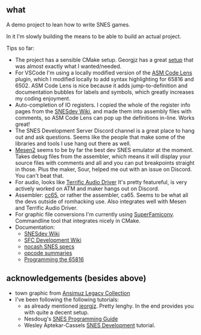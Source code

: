 ## what

A demo project to lean how to write SNES games.

In it I'm slowly building the means to be able to build an actual project.

Tips so far:
- The project has a sensible CMake setup. Georgjz has a great [setup](https://georgjz.github.io/snesaa10/)
  that was almost exactly what I wanted/needed.
- For VSCode I'm using a locally modified version of the
  [ASM Code Lens](https://github.com/maziac/asm-code-lens) plugin, which I modified locally to add
  syntax highlighting for 65816 and 6502. ASM Code Lens is nice because it adds jump-to-definition
  and documentation bubbles for labels and symbols, which greatly increases my coding enjoyment.
- Auto-completion of IO registers. I copied the whole of the register info pages from the
  [SNESdev Wiki](https://snes.nesdev.org/wiki/SNESdev_Wiki), and made them into assembly
  files with comments, so ASM Code Lens can pop up the definitions in-line. Works great!
- The SNES Development Server Discord channel is a great place to hang out and ask questions.
  Seems like the people that make some of the libraries and tools I use hang out there as well.
- [Mesen2](https://github.com/SourMesen/Mesen2) seems to be by far the best dev SNES emulator at
  the moment. Takes debug files from the assembler, which means it will display your source files
  with comments and all and you can put breakpoints straight in those. Plus the maker, Sour, helped
  me out with an issue on Discord. You can't beat that.
- For audio, looks like [Terrific Audio Driver](https://github.com/undisbeliever/terrific-audio-driver)
  It's pretty featureful, is very actively worked on ATM and maker hangs out on Discord.
- Assembler: [cc65](https://cc65.github.io), or rather the assembler, ca65. Seems to be what all the
  devs outside of romhacking use. Also integrates well with Mesen and Terrific Audio Driver.
- For graphic file conversions I'm currently using [SuperFamiconv](https://github.com/Optiroc/SuperFamiconv).
  Commandline tool that integrates nicely in CMake.
- Documentation:
  - [SNESdev Wiki](https://snes.nesdev.org/wiki/SNESdev_Wiki)
  - [SFC Development Wiki](https://wiki.superfamicom.org)
  - [nocash SNES specs](https://problemkaputt.de/fullsnes.htm)
  - [opcode summaries](https://undisbeliever.net/snesdev/65816-opcodes.html)
  - [Programming the 65816](https://www.amazon.com/Programming-65816-Including-65C02-65802/dp/0893037893)


## acknowledgements (besides above)

- town graphic from [Ansimuz Legacy Collection](https://ansimuz.itch.io/gothicvania-patreon-collection)
- I've been following the following tutorials:
  - as already mentioned [jeorgjz](https://georgjz.github.io/snesaa01/). Pretty lenghy. In the end
    provides you with quite a decent setup.
  - Nesdoug's [SNES Programming Guide](https://nesdoug.com/2020/03/19/snes-projects/)
  - Wesley Aptekar-Cassels [SNES Development](https://blog.wesleyac.com/posts/snes-dev-1-getting-started) tutorial.